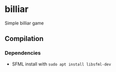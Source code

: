 # billiar
Simple billiar game


## Compilation

### Dependencies
- SFML install with `sudo apt install libsfml-dev`
